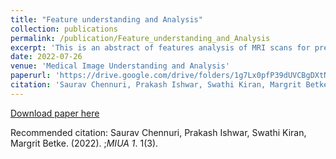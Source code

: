 ```yaml
---
title: "Feature understanding and Analysis"
collection: publications
permalink: /publication/Feature_understanding_and_Analysis
excerpt: 'This is an abstract of features analysis of MRI scans for prediction of WAB-AQ scores.'
date: 2022-07-26
venue: 'Medical Image Understanding and Analysis'
paperurl: 'https://drive.google.com/drive/folders/1g7Lx0pfP39dUVCBgDXtNb2iSi1DnJipc'
citation: 'Saurav Chennuri, Prakash Ishwar, Swathi Kiran, Margrit Betke. (2022). ;<i>MIUA</i>.'
---
```

<!-- This paper is about the number 3. The number 4 is left for future work. -->

[Download paper here](http://academicpages.github.io/files/paper3.pdf)

Recommended citation: Saurav Chennuri, Prakash Ishwar, Swathi Kiran, Margrit Betke. (2022). ;<i>MIUA 1</i>. 1(3).

 